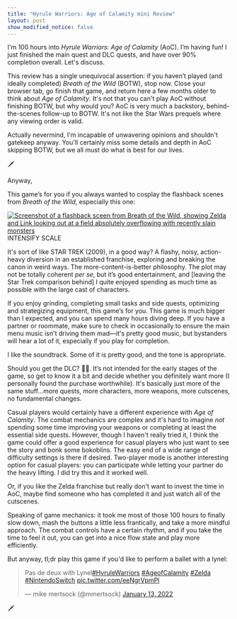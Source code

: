 ```yaml
---
title: "Hyrule Warriors: Age of Calamity mini Review"
layout: post
show_modified_notice: false
---
```


I'm 100 hours into _Hyrule Warriors: Age of Calamity_ (AoC). I’m having fun! I just finished the main quest and DLC quests, and have over 90% completion overall. Let's discuss.

This review has a single unequivocal assertion: if you haven’t played (and ideally completed) _Breath of the Wild_ (BOTW), stop now. Close your browser tab, go finish that game, and return here a few months older to think about _Age of Calamity_. It's not that you can't play AoC without finishing BOTW, but why would you? AoC is very much a backstory, behind-the-scenes follow-up to BOTW. It's not like the Star Wars prequels where any viewing order is valid.

Actually nevermind, I'm incapable of unwavering opinions and shouldn't gatekeep anyway. You'll certainly miss some details and depth in AoC skipping BOTW, but we all must do what is best for our lives.

<p class="triforce"><span>🗡</span></p>

Anyway,

This game’s for you if you always wanted to cosplay the flashback scenes from _Breath of the Wild_, especially this one:

<div class="figure">
<a href="{{ site.url }}/assets/posts/botw-memory-eldin.jpg"><img src="{{ site.url }}/assets/posts/botw-memory-eldin.jpg" alt="Screenshot of a flashback sceen from Breath of the Wild, showing Zelda and Link looking out at a field absolutely overflowing with recently slain monsters"></a>
INTENSIFY SCALE
</div>

It's sort of like STAR TREK (2009), in a good way? A flashy, noisy, action-heavy diversion in an established franchise, exploring and breaking the canon in weird ways. The more-content-is-better philosophy. The plot may not be totally coherent _per se_, but it’s good entertainment, and [leaving the Star Trek comparison behind] I quite enjoyed spending as much time as possible with the large cast of characters.

If you enjoy grinding, completing small tasks and side quests, optimizing and strategizing equipment, this game’s for you. This game is much bigger than I expected, and you can spend many hours diving deep. If you have a partner or roommate, make sure to check in occasionally to ensure the main menu music isn't driving them mad—it's pretty good music, but bystanders will hear a lot of it, especially if you play for completion.

I like the soundtrack. Some of it is pretty good, and the tone is appropriate.

Should you get the DLC? 🤷🏼. It’s not intended for the early stages of the game, so get to know it a bit and decide whether you definitely want more (I personally found the purchase worthwhile). It's basically just more of the same stuff…more quests, more characters, more weapons, more cutscenes, no fundamental changes.

Casual players would certainly have a different experience with _Age of Calamity_. The combat mechanics are complex and it's hard to imagine _not_ spending some time improving your weapons or completing at least the essential side quests. However, though I haven't really tried it, I think the game could offer a good experience for casual players who just want to see the story and bonk some bokoblins. The easy end of a wide range of difficulty settings is there if desired. Two-player mode is another interesting option for casual players: you can participate while letting your partner do the heavy lifting. I did try this and it worked well.

Or, if you like the Zelda franchise but really don't want to invest the time in AoC, maybe find someone who has completed it and just watch all of the cutscenes.

Speaking of game mechanics: it took me most of those 100 hours to finally slow down, mash the buttons a little less frantically, and take a more mindful approach. The combat controls have a certain rhythm, and if you take the time to feel it out, you can get into a nice flow state and play more efficiently.

But anyway, tl;dr play this game if you'd like to perform a ballet with a lynel:

<blockquote class="twitter-tweet"><p lang="fr" dir="ltr">Pas de deux with Lynel<a href="https://twitter.com/hashtag/HyruleWarriors?src=hash&amp;ref_src=twsrc%5Etfw">#HyruleWarriors</a> <a href="https://twitter.com/hashtag/AgeofCalamity?src=hash&amp;ref_src=twsrc%5Etfw">#AgeofCalamity</a> <a href="https://twitter.com/hashtag/Zelda?src=hash&amp;ref_src=twsrc%5Etfw">#Zelda</a> <a href="https://twitter.com/hashtag/NintendoSwitch?src=hash&amp;ref_src=twsrc%5Etfw">#NintendoSwitch</a> <a href="https://t.co/eeNgrVpmPl">pic.twitter.com/eeNgrVpmPl</a></p>&mdash; mike mertsock (@mmertsock) <a href="https://twitter.com/mmertsock/status/1481436265983610885?ref_src=twsrc%5Etfw">January 13, 2022</a></blockquote> <script async src="https://platform.twitter.com/widgets.js" charset="utf-8"></script>

<p class="triforce"><span>🗡</span></p>
